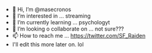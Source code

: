 - 👋 Hi, I’m @masecronos
- 👀 I’m interested in ... streaming
- 🌱 I’m currently learning ... psychologyt
- 💞️ I’m looking o collaborate on ... not sure???
- 📫 How to reach me ... https://twitter.com/SF_Raiden
- I'll edit this more later on. lol
<!---
masecronos/masecronos is a ✨ special ✨ repository because its `README.md` (this file) appears on your GitHub profile.
You can click the Preview link to take a look at your changes.
--->
